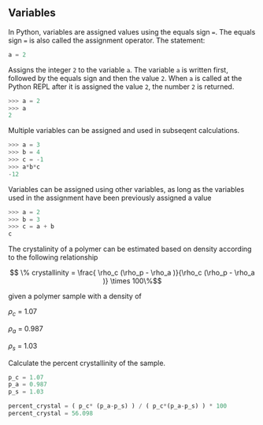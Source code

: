 
## Variables
In Python, variables are assigned values using the equals sign ```=```. The equals sign ```=``` is also called the assignment operator. The statement:

```python
a = 2
```

Assigns the integer ```2``` to the variable ```a```. The variable ```a``` is written first, followed by the equals sign and then the value ```2```. When ```a``` is called at the Python REPL after it is assigned the value ```2```, the number ```2``` is returned.
```python
>>> a = 2
>>> a
2
```
Multiple variables can be assigned and used in subseqent calculations.

```python
>>> a = 3
>>> b = 4
>>> c = -1
>>> a*b*c
-12
```

Variables can be assigned using other variables, as long as the variables used in the assignment have been previously assigned a value

```python
>>> a = 2
>>> b = 3
>>> c = a + b
c
```


The crystalinity of a polymer can be estimated based on density according to the following relationship

$$ \% crystallinity = \frac{ \rho_c (\rho_p - \rho_a )}{\rho_c (\rho_p - \rho_a )} \times 100\%$$

given a polymer sample with a density of

$\rho_c$ = 1.07

$\rho_a$ = 0.987

$\rho_s$ = 1.03

Calculate the percent crystallinity of the sample.

```python
p_c = 1.07
p_a = 0.987
p_s = 1.03

percent_crystal = ( p_c* (p_a-p_s) ) / ( p_c*(p_a-p_s) ) * 100
percent_crystal = 56.098
```

 


